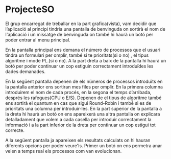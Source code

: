 # ProjecteSO
El grup encarregat de treballar en la part grafica(vista), vam decidir que l’aplicació al
principi tindria una pantalla de benvinguda on sortirà el nom de l'aplicació i un missatge
de benvinguda on també hi haurà un botó per poder entrar al menu principal. 

En la pantalla principal ens demana el número de processos que el usuari tindra un formulari
per omplir, també si te prioritats(si o no) , el tipus algoritme i mode PL.(si o no). A la 
part dreta a baix de la pantalla hi haurà un botó per poder continuar un cop estiguin correctament
introduïdes les dades demanades. 

En la següent pantalla depenen de els números de processos introduïts en la pantalla anterior
ens sortiran mes files per omplir. En la primera columna introduirem el nom de cada procés,
en la segona el temps d’arribada, després les rafegues(CPU o E/S). Depenen de el tipus de 
algoritme també ens sortirà el quantum en cas que sigui Round-Robin i també si es de prioritats
una columna per introduir-les. En la part superior de la pantalla a la dreta hi haurà un botó on
ens apareixerà una altra pantalla on explicara detalladament que volem a cada casella per introduir
correctament la informació i a la part inferior de la dreta per continuar un cop estigui tot correcte. 

A la següent pantalla ja apareixen els resultats calculats on hi hauran diferents opcions per poder
veure'ls. Primer un botó on ens permetra anar veien a temps real els processos com van evolucionan. 
